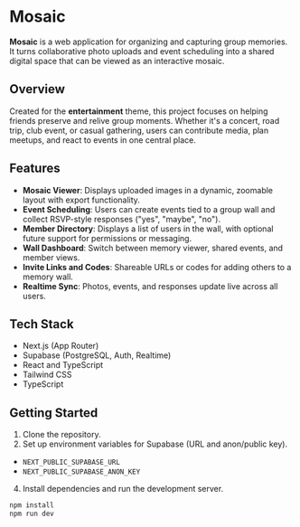# Mosaic

**Mosaic** is a web application for organizing and capturing group memories. It turns collaborative photo uploads and event scheduling into a shared digital space that can be viewed as an interactive mosaic.

## Overview

Created for the **entertainment** theme, this project focuses on helping friends preserve and relive group moments. Whether it's a concert, road trip, club event, or casual gathering, users can contribute media, plan meetups, and react to events in one central place.

## Features

- **Mosaic Viewer**: Displays uploaded images in a dynamic, zoomable layout with export functionality.
- **Event Scheduling**: Users can create events tied to a group wall and collect RSVP-style responses ("yes", "maybe", "no").
- **Member Directory**: Displays a list of users in the wall, with optional future support for permissions or messaging.
- **Wall Dashboard**: Switch between memory viewer, shared events, and member views.
- **Invite Links and Codes**: Shareable URLs or codes for adding others to a memory wall.
- **Realtime Sync**: Photos, events, and responses update live across all users.

## Tech Stack

- Next.js (App Router)
- Supabase (PostgreSQL, Auth, Realtime)
- React and TypeScript
- Tailwind CSS
- TypeScript

## Getting Started

1. Clone the repository.
2. Set up environment variables for Supabase (URL and anon/public key).
  - ``NEXT_PUBLIC_SUPABASE_URL``
- ``NEXT_PUBLIC_SUPABASE_ANON_KEY``
4. Install dependencies and run the development server.

```bash
npm install
npm run dev
